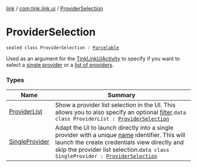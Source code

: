 [link](../../index.md) / [com.tink.link.ui](../index.md) / [ProviderSelection](./index.md)

# ProviderSelection

`sealed class ProviderSelection : `[`Parcelable`](https://developer.android.com/reference/android/os/Parcelable.html)

Used as an argument for the [TinkLinkUiActivity](../-tink-link-ui-activity/index.md) to specify if you want to select a
[single provider](-single-provider/index.md) or a [list of providers](-provider-list/index.md).

### Types

| Name | Summary |
|---|---|
| [ProviderList](-provider-list/index.md) | Show a provider list selection in the UI. This allows you to also specify an optional [filter](-provider-list/filter.md).`data class ProviderList : `[`ProviderSelection`](./index.md) |
| [SingleProvider](-single-provider/index.md) | Adapt the UI to launch directly into a single provider with a unique [name](-single-provider/name.md) identifier. This will launch the create credentials view directly and skip the provider list selection.`data class SingleProvider : `[`ProviderSelection`](./index.md) |
